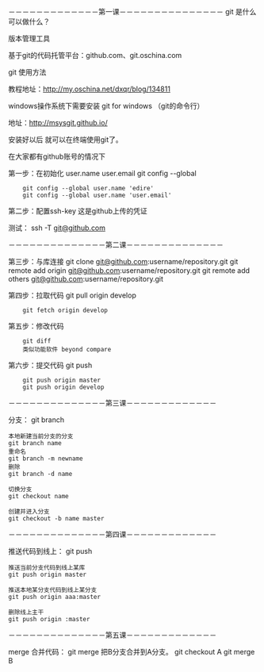 
－－－－－－－－－－－－－第一课－－－－－－－－－－－－－－－
git 是什么 可以做什么？

版本管理工具

基于git的代码托管平台：github.com、git.oschina.com

git 使用方法

教程地址：http://my.oschina.net/dxqr/blog/134811

windows操作系统下需要安装 git for windows （git的命令行）

地址：http://msysgit.github.io/

安装好以后 就可以在终端使用git了。

在大家都有github账号的情况下

第一步：在初始化 user.name user.email
		git config --global

		git config --global user.name 'edire'
		git config --global user.name 'user.email'


第二步：配置ssh-key 这是github上传的凭证

测试： ssh -T git@github.com

－－－－－－－－－－－－－－第二课－－－－－－－－－－－－－－

第三步：与库连接
		git clone git@github.com:username/repository.git
		git remote add origin git@github.com:username/repository.git
		git remote add others git@github.com:username/repository.git

第四步：拉取代码
		git pull origin develop

		git fetch origin develop

第五步：修改代码

		git diff 
		类似功能软件 beyond compare

第六步：提交代码
		git push

		git push origin master
		git push origin develop

－－－－－－－－－－－－－－第三课－－－－－－－－－－－－－

分支：
	git branch

	本地新建当前分支的分支
	git branch name
	重命名
	git branch -m newname
	删除
	git branch -d name

	切换分支
	git checkout name

	创建并进入分支
	git checkout -b name master


－－－－－－－－－－－－－－第四课－－－－－－－－－－－－－

推送代码到线上：
	git push

	推送当前分支代码到线上某库
	git push origin master

	推送本地某分支代码到线上某分支
	git push origin aaa:master

	删除线上主干
	git push origin :master

－－－－－－－－－－－－－－第五课－－－－－－－－－－－－－

merge 合并代码：
	git merge 
 	把B分支合并到A分支。
		git checkout A
		git merge B
